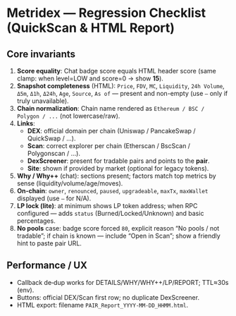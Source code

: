 # Metridex — Regression Checklist (QuickScan & HTML Report)

## Core invariants
1. **Score equality**: Chat badge score equals HTML header score (same clamp: when level=LOW and score=0 → show **15**).
2. **Snapshot completeness** (HTML): `Price`, `FDV`, `MC`, `Liquidity`, `24h Volume`, `Δ5m`, `Δ1h`, `Δ24h`, `Age`, `Source`, `As of` — present and non-empty (use `—` only if truly unavailable).
3. **Chain normalization**: Chain name rendered as `Ethereum / BSC / Polygon / ...` (not lowercase/raw).
4. **Links**:
   - **DEX**: official domain per chain (Uniswap / PancakeSwap / QuickSwap / ...).
   - **Scan**: correct explorer per chain (Etherscan / BscScan / Polygonscan / ...).
   - **DexScreener**: present for tradable pairs and points to the **pair**.
   - **Site**: shown if provided by market (optional for legacy tokens).
5. **Why / Why++** (chat): sections present; factors match top metrics by sense (liquidity/volume/age/moves).
6. **On‑chain**: `owner`, `renounced`, `paused`, `upgradeable`, `maxTx`, `maxWallet` displayed (use `—` for N/A).
7. **LP lock (lite)**: at minimum shows LP token address; when RPC configured — adds `status` (Burned/Locked/Unknown) and basic percentages.
8. **No pools** case: badge score forced `80`, explicit reason “No pools / not tradable”; if chain is known — include “Open in Scan”; show a friendly hint to paste pair URL.

## Performance / UX
- Callback de‑dup works for DETAILS/WHY/WHY++/LP/REPORT; TTL≈30s (env).
- Buttons: official DEX/Scan first row; no duplicate DexScreener.
- HTML export: filename `PAIR_Report_YYYY-MM-DD_HHMM.html`.